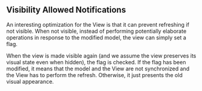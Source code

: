 Visibility Allowed Notifications
--------------------------------

An interesting optimization for the View is that it can prevent
refreshing if not visible. When not visible, instead of performing
potentially elaborate operations in response to the modified model,
the view can simply set a flag.

When the view is made visible again (and we assume the view preserves
its visual state even when hidden), the flag is checked. If the flag has been
modified, it means that the model and the View are not synchronized and the View has to
perform the refresh. Otherwise, it just presents the old visual appearance.

